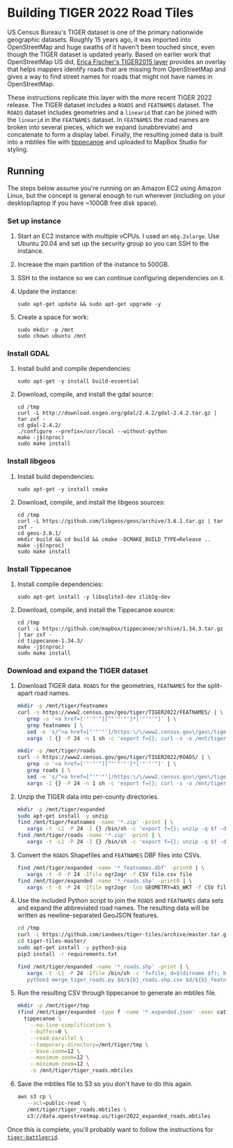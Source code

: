 # Building TIGER 2022 Road Tiles

US Census Bureau's TIGER dataset is one of the primary nationwide geographic datasets. Roughly 15 years ago, it was imported into OpenStreetMap and huge swaths of it haven't been touched since, even though the TIGER dataset is updated yearly. Based on earlier work that OpenStreetMap US did, [Erica Fischer's TIGER2015 layer](https://github.com/e-n-f/tiger-delta) provides an overlay that helps mappers identify roads that are missing from OpenStreetMap and gives a way to find street names for roads that might not have names in OpenStreetMap.

These instructions replicate this layer with the more recent TIGER 2022 release. The TIGER dataset includes a `ROADS` and `FEATNAMES` dataset. The `ROADS` dataset includes geometries and a `linearid` that can be joined with the `linearid` in the `FEATNAMES` dataset. In `FEATNAMES` the road names are broken into several pieces, which we expand (unabbreviate) and concatenate to form a display label. Finally, the resulting joined data is built into a mbtiles file with [tippecanoe](https://github.com/mapbox/tippecanoe) and uploaded to MapBox Studio for styling.

## Running

The steps below assume you're running on an Amazon EC2 using Amazon Linux, but the concept is general enough to run wherever (including on your desktop/laptop if you have ~100GB free disk space).

### Set up instance

1. Start an EC2 instance with multiple vCPUs. I used an `m6g.2xlarge`. Use Ubuntu 20.04 and set up the security group so you can SSH to the instance.

1. Increase the main partition of the instance to 500GB.

1. SSH to the instance so we can continue configuring dependencies on it.

1. Update the instance:

   ```
   sudo apt-get update && sudo apt-get upgrade -y
   ```

1. Create a space for work:

   ```
   sudo mkdir -p /mnt
   sudo chown ubuntu /mnt
   ```

### Install GDAL

1. Install build and compile dependencies:

   ```
   sudo apt-get -y install build-essential
   ```

1. Download, compile, and install the gdal source:

   ```
   cd /tmp
   curl -L http://download.osgeo.org/gdal/2.4.2/gdal-2.4.2.tar.gz | tar zxf -
   cd gdal-2.4.2/
   ./configure --prefix=/usr/local --without-python
   make -j$(nproc)
   sudo make install
   ```

### Install libgeos

1. Install build dependencies:

   ```
   sudo apt-get -y install cmake
   ```

1. Download, compile, and install the libgeos sources:

   ```
   cd /tmp
   curl -L https://github.com/libgeos/geos/archive/3.6.1.tar.gz | tar zxf -
   cd geos-3.6.1/
   mkdir build && cd build && cmake -DCMAKE_BUILD_TYPE=Release ..
   make -j$(nproc)
   sudo make install
   ```

### Install Tippecanoe

1. Install compile dependencies:

   ```
   sudo apt-get install -y libsqlite3-dev zlib1g-dev
   ```

1. Download, compile, and install the Tippecanoe source:

   ```
   cd /tmp
   curl -L https://github.com/mapbox/tippecanoe/archive/1.34.3.tar.gz | tar zxf -
   cd tippecanoe-1.34.3/
   make -j$(nproc)
   sudo make install
   ```

### Download and expand the TIGER dataset

1. Download TIGER data. `ROADS` for the geometries, `FEATNAMES` for the split-apart road names.

   ```bash
   mkdir -p /mnt/tiger/featnames
   curl -s https://www2.census.gov/geo/tiger/TIGER2022/FEATNAMES/ | \
      grep -o '<a href=['"'"'"][^"'"'"']*['"'"'"]' | \
      grep featnames | \
      sed -e 's/^<a href=["'"'"']/https:\/\/www2.census.gov\/geo\/tiger\/TIGER2022\/FEATNAMES\//' -e 's/["'"'"']$//' | \
      xargs -I {} -P 24 -n 1 sh -c 'export f={}; curl -s -o /mnt/tiger/featnames/$(basename $f) $f; echo $f'

   mkdir -p /mnt/tiger/roads
   curl -s https://www2.census.gov/geo/tiger/TIGER2022/ROADS/ | \
      grep -o '<a href=['"'"'"][^"'"'"']*['"'"'"]' | \
      grep roads | \
      sed -e 's/^<a href=["'"'"']/https:\/\/www2.census.gov\/geo\/tiger\/TIGER2022\/ROADS\//' -e 's/["'"'"']$//' | \
      xargs -I {} -P 24 -n 1 sh -c 'export f={}; curl -s -o /mnt/tiger/roads/$(basename $f) $f; echo $f'
   ```

1. Unzip the TIGER data into per-county directories.

   ```bash
   mkdir -p /mnt/tiger/expanded
   sudo apt-get install -y unzip
   find /mnt/tiger/featnames -name '*.zip' -print | \
      xargs -t -L1 -P 24 -I {} /bin/sh -c 'export f={}; unzip -q $f -d /mnt/tiger/expanded/$(basename $f _featnames.zip)'
   find /mnt/tiger/roads -name '*.zip' -print | \
      xargs -t -L1 -P 24 -I {} /bin/sh -c 'export f={}; unzip -q $f -d /mnt/tiger/expanded/$(basename $f _roads.zip)'
   ```

1. Convert the `ROADS` Shapefiles and `FEATNAMES` DBF files into CSVs.

   ```bash
   find /mnt/tiger/expanded -name '*_featnames.dbf' -print0 | \
      xargs -t -0 -P 24 -Ifile ogr2ogr -f CSV file.csv file
   find /mnt/tiger/expanded -name '*_roads.shp' -print0 | \
      xargs -t -0 -P 24 -Ifile ogr2ogr -lco GEOMETRY=AS_WKT -f CSV file.csv file
   ```

1. Use the included Python script to join the `ROADS` and `FEATNAMES` data sets and expand the abbreviated road names. The resulting data will be written as newline-separated GeoJSON features.

   ```bash
   cd /tmp
   curl -L https://github.com/iandees/tiger-tiles/archive/master.tar.gz | tar zxf -
   cd tiger-tiles-master/
   sudo apt-get install -y python3-pip
   pip3 install -r requirements.txt

   find /mnt/tiger/expanded -name '*_roads.shp' -print | \
      xargs -t -L1 -P 24 -Ifile /bin/sh -c 'f=file; d=$(dirname $f); b=$(basename $f _roads.shp) && \
      python3 merge_tiger_roads.py $d/${b}_roads.shp.csv $d/${b}_featnames.dbf.csv $d/$b.expanded.json'
   ```

1. Run the resulting CSV through tippecanoe to generate an mbtiles file.

   ```bash
   mkdir -p /mnt/tiger/tmp
   (find /mnt/tiger/expanded -type f -name '*.expanded.json' -exec cat {} \;) | \
     tippecanoe \
       --no-line-simplification \
       --buffer=0 \
       --read-parallel \
       --temporary-directory=/mnt/tiger/tmp \
       --base-zoom=12 \
       --maximum-zoom=12 \
       --minimum-zoom=12 \
       -o /mnt/tiger/tiger_roads.mbtiles
   ```

1. Save the mbtiles file to S3 so you don't have to do this again.

   ```bash
   aws s3 cp \
      --acl=public-read \
      /mnt/tiger/tiger_roads.mbtiles \
      s3://data.openstreetmap.us/tiger2022_expanded_roads.mbtiles
   ```

Once this is complete, you'll probably want to follow the instructions for [`tiger-battlegrid`](https://github.com/iandees/tiger-battlegrid).
